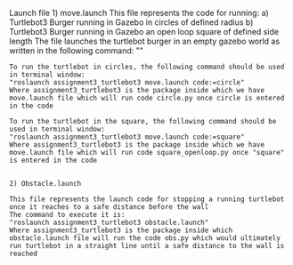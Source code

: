 Launch file
	1) move.launch
	This file represents the code for running:
		a) Turtlebot3 Burger running in Gazebo in circles of defined radius
		b) Turtlebot3 Burger running in Gazebo an open loop square of defined side length
	The file launches the turtlebot burger in an empty gazebo world as written in the following command: "<include file="$(find turtlebot3_gazebo)/launch/turtlebot3_empty_world.launch"/>"
	
	To run the turtlebot in circles, the following command should be used in terminal window:
	"roslaunch assignment3_turtlebot3 move.launch code:=circle"
	Where assignment3_turtlebot3 is the package inside which we have move.launch file which will run code circle.py once circle is entered in the code
	
	To run the turtlebot in the square, the following command should be used in terminal window:
	"roslaunch assignment3_turtlebot3 move.launch code:=square"
	Where assignment3_turtlebot3 is the package inside which we have move.launch file which will run code square_openloop.py once "square" is entered in the code
	
	
	2) Obstacle.launch
	
	This file represents the launch code for stopping a running turtlebot once it reaches to a safe distance before the wall
	The command to execute it is:
	"roslaunch assignment3_turtlebot3 obstacle.launch"
	Where assignment3_turtlebot3 is the package inside which obstacle.launch file will run the code obs.py which would ultimately run turtlebot in a straight line until a safe distance to the wall is reached
